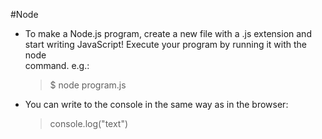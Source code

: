  #Node

- To make a Node.js program, create a new file with a .js extension and  
  start writing JavaScript! Execute your program by running it with the node  
  command. e.g.:  
   > $ node program.js  

-  You can write to the console in the same way as in the browser:  
   > console.log("text")  